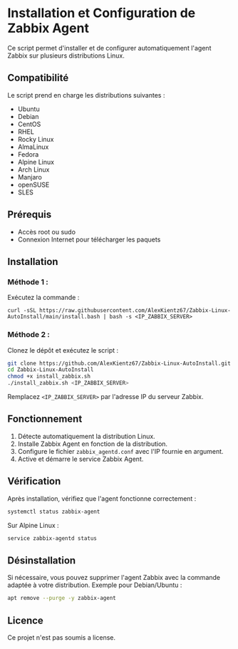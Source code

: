 # Installation et Configuration de Zabbix Agent

Ce script permet d'installer et de configurer automatiquement l'agent Zabbix sur plusieurs distributions Linux.

## Compatibilité
Le script prend en charge les distributions suivantes :
- Ubuntu
- Debian
- CentOS
- RHEL
- Rocky Linux
- AlmaLinux
- Fedora
- Alpine Linux
- Arch Linux
- Manjaro
- openSUSE
- SLES

## Prérequis
- Accès root ou sudo
- Connexion Internet pour télécharger les paquets

## Installation

### Méthode 1 : 

Exécutez la commande : 
```
curl -sSL https://raw.githubusercontent.com/AlexKientz67/Zabbix-Linux-AutoInstall/main/install.bash | bash -s <IP_ZABBIX_SERVER>
``` 

### Méthode 2 :

Clonez le dépôt et exécutez le script :

```bash
git clone https://github.com/AlexKientz67/Zabbix-Linux-AutoInstall.git
cd Zabbix-Linux-AutoInstall
chmod +x install_zabbix.sh
./install_zabbix.sh <IP_ZABBIX_SERVER>
```

Remplacez `<IP_ZABBIX_SERVER>` par l'adresse IP du serveur Zabbix.

## Fonctionnement
1. Détecte automatiquement la distribution Linux.
2. Installe Zabbix Agent en fonction de la distribution.
3. Configure le fichier `zabbix_agentd.conf` avec l'IP fournie en argument.
4. Active et démarre le service Zabbix Agent.

## Vérification
Après installation, vérifiez que l'agent fonctionne correctement :

```bash
systemctl status zabbix-agent
```

Sur Alpine Linux :
```bash
service zabbix-agentd status
```

## Désinstallation
Si nécessaire, vous pouvez supprimer l'agent Zabbix avec la commande adaptée à votre distribution. Exemple pour Debian/Ubuntu :

```bash
apt remove --purge -y zabbix-agent
```

## Licence
Ce projet n'est pas soumis a license.
